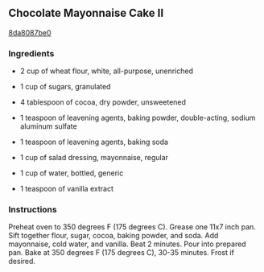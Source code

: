## Chocolate Mayonnaise Cake II

[8da8087be0](http://allrecipes.com/recipe/chocolate-mayonnaise-cake-ii/)

### Ingredients

 - 2 cup of wheat flour, white, all-purpose, unenriched

 - 1 cup of sugars, granulated

 - 4 tablespoon of cocoa, dry powder, unsweetened

 - 1 teaspoon of leavening agents, baking powder, double-acting, sodium aluminum sulfate

 - 1 teaspoon of leavening agents, baking soda

 - 1 cup of salad dressing, mayonnaise, regular

 - 1 cup of water, bottled, generic

 - 1 teaspoon of vanilla extract

### Instructions

Preheat oven to 350 degrees F (175 degrees C). Grease one 11x7 inch pan. Sift together flour, sugar, cocoa, baking powder, and soda. Add mayonnaise, cold water, and vanilla. Beat 2 minutes. Pour into prepared pan. Bake at 350 degrees F (175 degrees C), 30-35 minutes. Frost if desired.